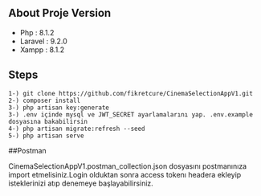 
## About Proje Version

- Php : 8.1.2
- Laravel : 9.2.0
- Xampp : 8.1.2

## Steps
    1-) git clone https://github.com/fikretcure/CinemaSelectionAppV1.git
    2-) composer install
    3-) php artisan key:generate
    3-) .env içinde mysql ve JWT_SECRET ayarlamalarını yap. .env.example dosyasına bakabilirsin
    4-) php artisan migrate:refresh --seed
    5-) php artisan serve

##Postman

CinemaSelectionAppV1.postman_collection.json dosyasını postmanınıza import etmelisiniz.Login olduktan sonra access tokenı headera ekleyip isteklerinizi atıp denemeye başlayabilirsiniz.
    

